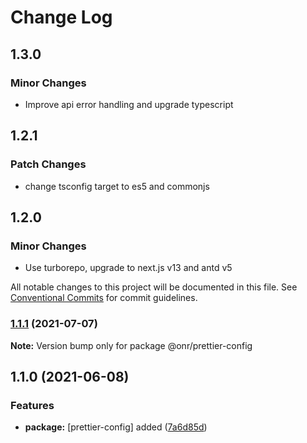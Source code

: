 # Change Log

## 1.3.0

### Minor Changes

- Improve api error handling and upgrade typescript

## 1.2.1

### Patch Changes

- change tsconfig target to es5 and commonjs

## 1.2.0

### Minor Changes

- Use turborepo, upgrade to next.js v13 and antd v5

All notable changes to this project will be documented in this file.
See [Conventional Commits](https://conventionalcommits.org) for commit guidelines.

### [1.1.1](https://github.com/onramplab/onr-react-ui/compare/@onr/prettier-config@1.1.0...@onr/prettier-config@1.1.1) (2021-07-07)

**Note:** Version bump only for package @onr/prettier-config

## 1.1.0 (2021-06-08)

### Features

- **package:** [prettier-config] added ([7a6d85d](https://github.com/onramplab/onr-react-ui/commit/7a6d85d8043db0893aba56556b290a7a76918d88))
